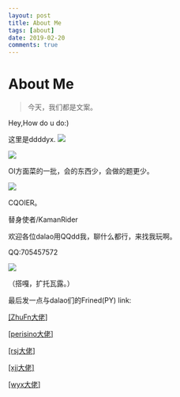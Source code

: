```yaml
---
layout: post
title: About Me
tags: [about]
date: 2019-02-20
comments: true
---
```

# About Me

> 今天，我们都是文案。

Hey,How do u do:)

这里是ddddyx.
![](https://i.loli.net/2019/02/20/5c6d46b31c998.png)

![](https://i.loli.net/2019/02/20/5c6d45fba4d65.jpg)

OI方面菜的一批，会的东西少，会做的题更少。


![](https://i.loli.net/2019/02/20/5c6d4aeb260ee.jpg)

CQOIER。

替身使者/KamanRider  

欢迎各位dalao用QQdd我，聊什么都行，来找我玩啊。

QQ:705457572

![](https://i.loli.net/2019/02/20/5c6d4626c23d5.png)

（搭嘎，扩托瓦露。）



最后发一点与dalao们的Frined(PY) link:

[[ZhuFn大佬]](https://www.cnblogs.com/buringstraw/)  

[[perisino大佬]](https://www.cnblogs.com/perisino/)  

[[rsj大佬]](https://www.cnblogs.com/ddddeacde/)  

[[xjj大佬]](https://epworth.coding.me/)  

[[wyx大佬]](https://wuyanxi.top/)  

